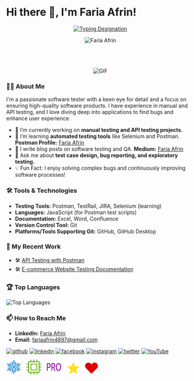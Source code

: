 # Hi there 👋, I'm Faria Afrin!

<p align="center">
  <a href="https://git.io/typing-svg"><img src="https://readme-typing-svg.herokuapp.com?font=Comic+Sans+MS&pause=1000&color=000000&center=true&vCenter=true&width=435&lines=Software+Quality+Assurance+Engineer;" alt="Typing Designation" /></a>
</p>

<!-- <p align="center"><img src="https://media.giphy.com/media/zhYSVCirREeIZtONCI/giphy.gif" height="100" /></p> -->


<p align="center"> <img src="https://komarev.com/ghpvc/?username=FariaAfrin&label=Profile%20Views&color=b069db&style=flat" alt="Faria Afrin" /> </p>



<!--
<div align="center">
<p align="center"><img src="https://media.giphy.com/media/QaMcXSekUWx7aogAUr/giphy.gif" width="30" />&nbsp;<i><b>Git profile Trophies</b></i></p><br>
<img src="https://github-profile-trophy.vercel.app/?username=radipu&theme=juicyfresh&no-bg=true" />
</div> -->

<br>
<br>
<br>

<!-- <a target="_blank" align="center">
  <img align="center" top="500" height="300" width="400" alt="GIF" src="https://media.giphy.com/media/SWoSkN6DxTszqIKEqv/giphy.gif">
</a>  -->

<div align="center">
  <img src="https://media.giphy.com/media/SWoSkN6DxTszqIKEqv/giphy.gif" alt="GIF" height="300" width="400">
</div>




### 👨‍💻 About Me
I'm a passionate software tester with a keen eye for detail and a focus on ensuring high-quality software products. I have experience in manual and API testing, and I love diving deep into applications to find bugs and enhance user experience.

- 🔭 I’m currently working on **manual testing and API testing projects.** 
- 🌱 I’m learning **automated testing tools** like Selenium and Postman. **Postman Profile:** [Faria Afrin](https://www.postman.com/fariaafrin)
- 📝 I write blog posts on software testing and QA. **Medium:** [Faria Afrin](https://medium.com/@faria-afrin)
- 💬 Ask me about **test case design, bug reporting, and exploratory testing.**
- 💡 Fun Fact: I enjoy solving complex bugs and continuously improving software processes!

### 🛠️ Tools & Technologies
- **Testing Tools:** Postman, TestRail, JIRA, Selenium (learning)
- **Languages:** JavaScript (for Postman test scripts)
- **Documentation:** Excel, Word, Confluence
- **Version Control Tool:** Git
- **Platforms/Tools Supporting Git:** GitHub, GitHub Desktop

### 📝 My Recent Work
- 🛠️ [API Testing with Postman](https://github.com/janedoe/api-testing-postman)
- 🛠️ [E-commerce Website Testing Documentation](https://github.com/janedoe/ecommerce-testing-docs)

<!-- ### 📈 GitHub Stats
![FariaAfrin's GitHub stats](https://github-readme-stats.vercel.app/api?username=FariaAfrin&show_icons=true&theme=radical)
-->

### 🏆 Top Languages
![Top Languages](https://github-readme-stats.vercel.app/api/top-langs/?username=FariaAfrin&layout=compact&theme=radical)


### 📫 How to Reach Me
- **LinkedIn:** [Faria Afrin](https://www.linkedin.com/in/fariaafrin/)
- **Email:** [fariaafrin4897@gmail.com](mailto:fariaafrin4897@gmail.com)



[<img src='https://cdn.jsdelivr.net/npm/simple-icons@3.0.1/icons/github.svg' alt='github' height='40'>](https://github.com/https://github.com/Souad5)  [<img src='https://cdn.jsdelivr.net/npm/simple-icons@3.0.1/icons/linkedin.svg' alt='linkedin' height='40'>](https://www.linkedin.com/in/https://www.linkedin.com/in/md-souad-al-kabir-489183223//)  [<img src='https://cdn.jsdelivr.net/npm/simple-icons@3.0.1/icons/facebook.svg' alt='facebook' height='40'>](https://www.facebook.com/https://www.facebook.com/souadalkabirmaruf/)  [<img src='https://cdn.jsdelivr.net/npm/simple-icons@3.0.1/icons/instagram.svg' alt='instagram' height='40'>](https://www.instagram.com/https://www.instagram.com/souadalkabir//)  [<img src='https://cdn.jsdelivr.net/npm/simple-icons@3.0.1/icons/twitter.svg' alt='twitter' height='40'>](https://twitter.com/https://x.com/KabirSouad)  [<img src='https://cdn.jsdelivr.net/npm/simple-icons@3.0.1/icons/youtube.svg' alt='YouTube' height='40'>](https://www.youtube.com/channel/https://www.youtube.com/@souadalkabir)  

<a href='https://archiveprogram.github.com/'><img src='https://raw.githubusercontent.com/acervenky/animated-github-badges/master/assets/acbadge.gif' width='40' height='40'></a> <a href='https://docs.github.com/en/developers'><img src='https://raw.githubusercontent.com/acervenky/animated-github-badges/master/assets/devbadge.gif' width='40' height='40'></a> <a href='https://github.com/pricing'><img src='https://raw.githubusercontent.com/acervenky/animated-github-badges/master/assets/pro.gif' width='40' height='40'></a> <a href='https://stars.github.com/'><img src='https://raw.githubusercontent.com/acervenky/animated-github-badges/master/assets/starbadge.gif' width='35' height='35'></a> <a href='https://docs.github.com/en/github/supporting-the-open-source-community-with-github-sponsors'><img src='https://raw.githubusercontent.com/acervenky/animated-github-badges/master/assets/sponsorbadge.gif' width='35' height='35'></a> 


  <!--
<h3 align="left">Connect with me:</h3>
<p align="left">
<a href="https://dev.to/radipu" target="blank"><img align="center" src="https://i.imgur.com/mVm29vK.png" alt="radipu" height="30" width="40" /></a>
<a href="https://twitter.com/radipu" target="blank"><img align="center" src="https://raw.githubusercontent.com/rahuldkjain/github-profile-readme-generator/master/src/images/icons/Social/twitter.svg" alt="radipu" height="30" width="40" /></a>
<a href="https://linkedin.com/in/radipu" target="blank"><img align="center" src="https://raw.githubusercontent.com/rahuldkjain/github-profile-readme-generator/master/src/images/icons/Social/linked-in-alt.svg" alt="radipu" height="30" width="40" /></a>
<a href="https://stackoverflow.com/users/10765904" target="blank"><img align="center" src="https://raw.githubusercontent.com/rahuldkjain/github-profile-readme-generator/master/src/images/icons/Social/stack-overflow.svg" alt="10765904" height="30" width="40" /></a>
<a href="https://fb.com/radipu.13" target="blank"><img align="center" src="https://raw.githubusercontent.com/rahuldkjain/github-profile-readme-generator/master/src/images/icons/Social/facebook.svg" alt="radipu.13" height="30" width="40" /></a>
<a href="https://instagram.com/radipu13" target="blank"><img align="center" src="https://raw.githubusercontent.com/rahuldkjain/github-profile-readme-generator/master/src/images/icons/Social/instagram.svg" alt="radipu13" height="30" width="40" /></a>
<a href="https://www.behance.net/radipu" target="blank"><img align="center" src="https://raw.githubusercontent.com/rahuldkjain/github-profile-readme-generator/master/src/images/icons/Social/behance.svg" alt="radipu" height="30" width="40" /></a>
<a href="https://www.hackerrank.com/radipu" target="blank"><img align="center" src="https://raw.githubusercontent.com/rahuldkjain/github-profile-readme-generator/master/src/images/icons/Social/hackerrank.svg" alt="radipu" height="30" width="40" /></a>
<a href="https://www.leetcode.com/radipu" target="blank"><img align="center" src="https://raw.githubusercontent.com/rahuldkjain/github-profile-readme-generator/master/src/images/icons/Social/leet-code.svg" alt="radipu" height="30" width="40" /></a>
</p>
-->
